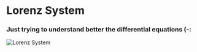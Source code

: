 # Lorenz System

### Just trying to understand better the differential equations (-:  

![Lorenz System](https://cloud.githubusercontent.com/assets/14791980/21946439/d15b0102-d9e0-11e6-882c-64954a485bda.PNG "Lorenz System")